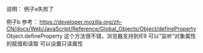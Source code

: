 说明：
例子a失败了


例子b
参考：
https://developer.mozilla.org/zh-CN/docs/Web/JavaScript/Reference/Global_Objects/Object/defineProperty
Object.defineProperty
这个方法很不错，浏览器支持到IE9
可以“监听”对象属性的赋值和读取
可以设置只读属性